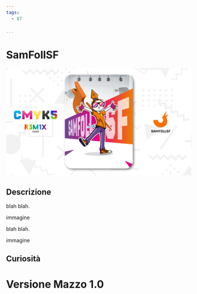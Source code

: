 ```yaml
---
tags:
  - 87

...
```


# SamFollSF

![samfollsf1](../eg/5/samfoll1_Tavola%20disegno%201%20copia%204.jpg)

## Descrizione

blah blah.

immagine

blah blah.

immagine

## Curiosità

# Versione Mazzo 1.0